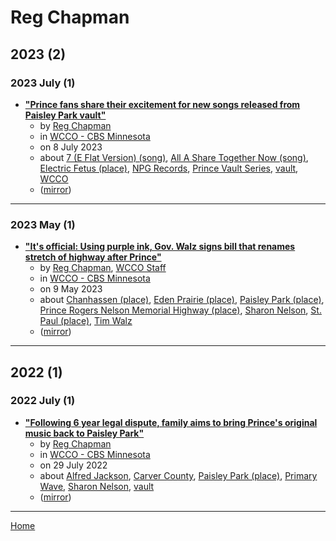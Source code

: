 # Reg Chapman

## 2023 (2)

### 2023 July (1)

 - [**"Prince fans share their excitement for new songs released from Paisley Park vault"**](https://www.cbsnews.com/minnesota/news/prince-fans-share-their-excitement-for-new-songs-releases-from-paisley-park-vault/)
    - by [Reg Chapman](../../authors/reg-chapman/index.md)
    - in [WCCO - CBS Minnesota](../../publications/u-z/wcco-cbs-minnesota/index.md)
    - on 8 July 2023
    - about [7 (E Flat Version) (song)](../../topics/song/7-e-flat-version/index.md), [All A Share Together Now (song)](../../topics/song/all-a-share-together-now/index.md), [Electric Fetus (place)](../../topics/place/electric-fetus/index.md), [NPG Records](../../topics/npg-records/index.md), [Prince Vault Series](../../topics/prince-vault-series/index.md), [vault](../../topics/vault/index.md), [WCCO](../../topics/wcco/index.md)
    - ([mirror](https://web.archive.org/web/*/https://www.cbsnews.com/minnesota/news/prince-fans-share-their-excitement-for-new-songs-releases-from-paisley-park-vault/))

----

### 2023 May (1)

 - [**"It's official: Using purple ink, Gov. Walz signs bill that renames stretch of highway after Prince"**](https://www.cbsnews.com/minnesota/news/prince-rogers-nelson-memorial-highway-bill-signed-into-law-renaming-stretch-of-chanhassen-highway/)
    - by [Reg Chapman](../../authors/reg-chapman/index.md), [WCCO Staff](../../authors/wcco-staff/index.md)
    - in [WCCO - CBS Minnesota](../../publications/u-z/wcco-cbs-minnesota/index.md)
    - on 9 May 2023
    - about [Chanhassen (place)](../../topics/place/chanhassen/index.md), [Eden Prairie (place)](../../topics/place/eden-prairie/index.md), [Paisley Park (place)](../../topics/place/paisley-park/index.md), [Prince Rogers Nelson Memorial Highway (place)](../../topics/place/prince-rogers-nelson-memorial-highway/index.md), [Sharon Nelson](../../topics/sharon-nelson/index.md), [St. Paul (place)](../../topics/place/st-paul/index.md), [Tim Walz](../../topics/tim-walz/index.md)
    - ([mirror](https://web.archive.org/web/*/https://www.cbsnews.com/minnesota/news/prince-rogers-nelson-memorial-highway-bill-signed-into-law-renaming-stretch-of-chanhassen-highway/))

----

## 2022 (1)

### 2022 July (1)

 - [**"Following 6 year legal dispute, family aims to bring Prince's original music back to Paisley Park"**](https://www.cbsnews.com/minnesota/news/following-six-year-legal-dispute-family-aims-to-bring-princes-original-music-back-to-paisley-park/)
    - by [Reg Chapman](../../authors/reg-chapman/index.md)
    - in [WCCO - CBS Minnesota](../../publications/u-z/wcco-cbs-minnesota/index.md)
    - on 29 July 2022
    - about [Alfred Jackson](../../topics/alfred-jackson/index.md), [Carver County](../../topics/carver-county/index.md), [Paisley Park (place)](../../topics/place/paisley-park/index.md), [Primary Wave](../../topics/primary-wave/index.md), [Sharon Nelson](../../topics/sharon-nelson/index.md), [vault](../../topics/vault/index.md)
    - ([mirror](https://web.archive.org/web/*/https://www.cbsnews.com/minnesota/news/following-six-year-legal-dispute-family-aims-to-bring-princes-original-music-back-to-paisley-park/))

----

[Home](../index.md)

